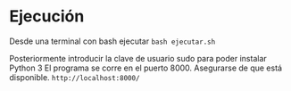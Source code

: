 # Ejecución

Desde una terminal con bash ejecutar
`bash ejecutar.sh`

Posteriormente introducir la clave de usuario sudo para poder instalar Python 3
El programa se corre en el puerto 8000. Asegurarse de que está disponible.
`http://localhost:8000/`
